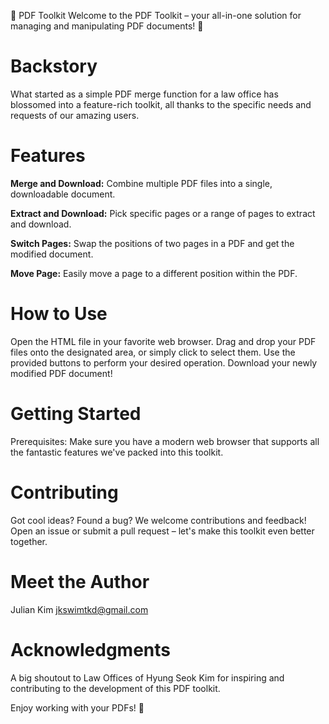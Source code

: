 📄 PDF Toolkit
Welcome to the PDF Toolkit – your all-in-one solution for managing and manipulating PDF documents! 🚀

# Backstory
What started as a simple PDF merge function for a law office has blossomed into a feature-rich toolkit, all thanks to the specific needs and requests of our amazing users.

# Features
**Merge and Download:** Combine multiple PDF files into a single, downloadable document.

**Extract and Download:** Pick specific pages or a range of pages to extract and download.

**Switch Pages:** Swap the positions of two pages in a PDF and get the modified document.

**Move Page:** Easily move a page to a different position within the PDF.

# How to Use
Open the HTML file in your favorite web browser.
Drag and drop your PDF files onto the designated area, or simply click to select them.
Use the provided buttons to perform your desired operation.
Download your newly modified PDF document!

# Getting Started
Prerequisites: Make sure you have a modern web browser that supports all the fantastic features we've packed into this toolkit.

# Contributing
Got cool ideas? Found a bug? We welcome contributions and feedback! Open an issue or submit a pull request – let's make this toolkit even better together.

# Meet the Author
Julian Kim 
jkswimtkd@gmail.com

# Acknowledgments
A big shoutout to Law Offices of Hyung Seok Kim for inspiring and contributing to the development of this PDF toolkit.

Enjoy working with your PDFs! 🎉
